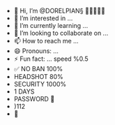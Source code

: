 - 👋 Hi, I’m @DORELPIAN§
  🖤🦈🔑✅🤫
- 👀 I’m interested in ...
- 🌱 I’m currently learning ...
- 💞️ I’m looking to collaborate on ...
- 📫 How to reach me ...
- 😄 Pronouns: ...
- ⚡ Fun fact: ... speed %0.5
- ✅ NO BAN 100%
- HEADSHOT 80%
- SECURITY 1000%
- 1 DAYS
- PASSWORD 🔑
- )112
- 🧬

<!---
hackedkay4/hackedkay4 is a ✨ special ✨ repository because its `README.md` (this file) appears on your GitHub profile.
You can click the Preview link to take a look at your changes.
--->
